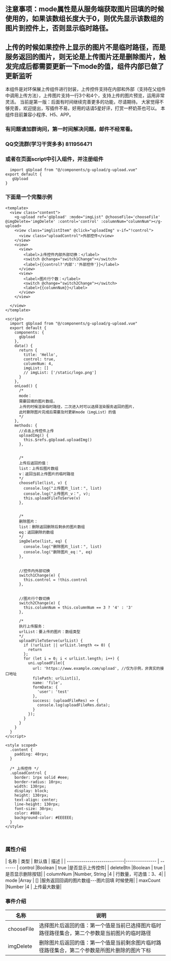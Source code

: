 ## 注意事项：mode属性是从服务端获取图片回填的时候使用的，如果该数组长度大于0，则优先显示该数组的图片到控件上，否则显示临时路径。
## 上传的时候如果控件上显示的图片不是临时路径，而是服务返回的图片，则无论是上传图片还是删除图片，触发完成后都需要更新一下mode的值，组件内部已做了更新监听

本组件是对环保展上传组件进行封装，上传控件支持在内部和外部（支持在父组件中调用上传方法），上传图片支持一行3个和4个，支持上传的图片预览，运用非常灵活。
当前是第一版：后面有时间继续完善更多的功能，尽请期待。
大家觉得不够完善，欢迎提出，写插件不易，好用的话请5星好评，打赏一杯奶茶也可以。
本组件目前兼容小程序、H5、APP。

### 有问题请加群询问，第一时间解决问题，邮件不经常看。
### QQ交流群(学习干货多多) 811956471

### 或者在页面script中引入组件，并注册组件
```
  import gUpload from "@/components/g-upload/g-upload.vue"
export default {
   gUpload
}
```

### 下面是一个完整示例
```
<template>
  <view class="content">
    <g-upload ref='gUpload' :mode="imgList" @chooseFile='chooseFile' @imgDelete='imgDelete' :control='control' :columnNum="columnNum"></g-upload>
    <view class="imglistItem" @click="uploadImg" v-if="!control">
      <view class="uploadControl">外部控件</view>
    </view>
    <view>
      <view>
        <label>上传控件内部外部切换：</label>
        <switch @change="switch1Change"></switch>
        <label>{{control?'内部':'外部控件'}}</label>
      </view>
      <view>
        <label>图片行个数：</label>
        <switch @change="switch2Change"></switch>
        <label>{{columnNum}}</label>
      </view>
    </view>

  </view>
</template>

<script>
  import gUpload from "@/components/g-upload/g-upload.vue"
  export default {
    components: {
      gUpload
    },
    data() {
      return {
        title: 'Hello',
        control: true,
        columnNum: 4,
        imgList: []
        // imgList: ['/static/logo.png']
      }
    },
    onLoad() {
      /*
      mode：
      需要回填的图片数组，
      上传的时候渲染临时路径，二次进入时可以选择渲染服务返回的图片，
      此时删除图片完成后需要及时更新mode（imgList）的值
      */
    },
    methods: {
      //点击上传控件上传
      uploadImg() {
        this.$refs.gUpload.uploadImg()
      },


      /*
      上传后返回的值：
      list：上传后图片数组
      v：返回当前上传图片的临时路径
      */
      chooseFile(list, v) {
        console.log("上传图片_list：", list)
        console.log("上传图片_v：", v);
        this.uploadFileToServe(v)
      },


      /*
      删除图片：
      list：删除返回删除后剩余的图片数组
      eq：返回删除的数组
      */
      imgDelete(list, eq) {
        console.log("删除图片_list：", list)
        console.log("删除图片_eq：", eq)
      },


      //控件内外部切换
      switch1Change(e) {
        this.control = !this.control
      },


      //图片行个数切换
      switch2Change(e) {
        this.columnNum = this.columnNum == 3 ? '4' : '3'
      },

      /*
      执行上传服务：
      urlList：要上传的图片：数组类型
      */
      uploadFileToServe(urlList) {
        if (!urlList || urlList.length <= 0) {
          return
        };
        for (let i = 0; i < urlList.length; i++) {
          uni.uploadFile({
            url: 'https://www.example.com/upload', //仅为示例，非真实的接口地址
            filePath: urlList[i],
            name: 'file',
            formData: {
              'user': 'test'
            },
            success: (uploadFileRes) => {
              console.log(uploadFileRes.data);
            }
          });
        }
      }
    }
  }
</script>

<style scoped>
  .content {
    padding: 40rpx;
  }

  /* 上传控件 */
  .uploadControl {
    border: 1rpx solid #eee;
    border-radius: 10rpx;
    width: 130rpx;
    display: block;
    height: 130rpx;
    text-align: center;
    line-height: 130rpx;
    font-size: 30rpx;
    color: #888;
    background-color: #EEEEEE;
  }
</style>



```



### 属性介绍
| 名称                         | 类型            | 默认值                        | 描述                                               |
| ----------------------------|---------------  | -------
| control                     |Boolean          | true                          |是否显示上传控件|
| deleteBtn                   |Boolean          | true                          |是否显示删除按钮|
| columnNum                   |Number, String   |4                              | 行数量，可选值：3、4|
| mode                        |Array            | []                            |服务返回回调的图片数组---图片回填 时候使用|
| maxCount                    |Number           |4                              | 上传最大数量|

### 事件介绍
| 名称               | 说明            
| -----------------  |------------------
| chooseFile         | 选择图片后返回的值：第一个值是当前已选择图片临时路径路径集合，第二个参数是当前图片的临时路径
| imgDelete         | 删除图片后返回的值：第一个值是当前剩余图片临时路径路径集合，第二个参数是所图片删除的图片下标



